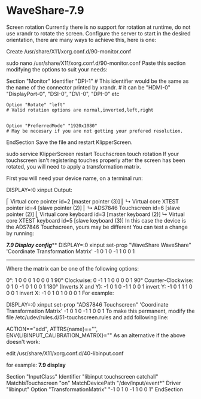 # WaveShare-7.9

Screen rotation
Currently there is no support for rotation at runtime, do not use xrandr to rotate the screen. Configure the server to start in the desired orientation, there are many ways to achieve this, here is one:

Create /usr/share/X11/xorg.conf.d/90-monitor.conf


sudo nano /usr/share/X11/xorg.conf.d/90-monitor.conf
Paste this section modifying the options to suit your needs:


Section "Monitor"
    Identifier "DPI-1"
    # This identifier would be the same as the name of the connector printed by xrandr.
    # it can be "HDMI-0" "DisplayPort-0", "DSI-0", "DVI-0", "DPI-0" etc

    Option "Rotate" "left"
    # Valid rotation options are normal,inverted,left,right


    Option "PreferredMode" "1920x1080"
    # May be necesary if you are not getting your prefered resolution.
EndSection
Save the file and restart KlipperScreen.

sudo service KlipperScreen restart
Touchscreen touch rotation
If your touchscreen isn't registering touches properly after the screen has been rotated, you will need to apply a transformation matrix.

First you will need your device name, on a terminal run:


DISPLAY=:0 xinput
Output:


⎡ Virtual core pointer                          id=2    [master pointer  (3)]
⎜   ↳ Virtual core XTEST pointer                id=4    [slave  pointer  (2)]
⎜   ↳ ADS7846 Touchscreen                       id=6    [slave  pointer  (2)]
⎣ Virtual core keyboard                         id=3    [master keyboard (2)]
    ↳ Virtual core XTEST keyboard               id=5    [slave  keyboard (3)]
In this case the device is the ADS7846 Touchscreen, yours may be different
You can test a change by running:

***7.9 Display config*****
DISPLAY=:0 xinput set-prop "WaveShare WaveShare" 'Coordinate Transformation Matrix' -1 0 1 0 -1 1 0 0 1
***************************
Where the matrix can be one of the following options:

0°: 1 0 0 0 1 0 0 0 1
90° Clockwise: 0 -1 1 1 0 0 0 0 1
90° Counter-Clockwise: 0 1 0 -1 0 1 0 0 1
180° (Inverts X and Y): -1 0 1 0 -1 1 0 0 1
invert Y: -1 0 1 1 1 0 0 0 1
invert X: -1 0 1 0 1 0 0 0 1
For example:


DISPLAY=:0 xinput set-prop "ADS7846 Touchscreen" 'Coordinate Transformation Matrix' -1 0 1 0 -1 1 0 0 1
To make this permanent, modify the file /etc/udev/rules.d/51-touchscreen.rules and add following line:


ACTION=="add", ATTRS{name}=="<device name>", ENV{LIBINPUT_CALIBRATION_MATRIX}="<matrix>"
As an alternative if the above doesn't work:

edit /usr/share/X11/xorg.conf.d/40-libinput.conf

for example:
********7.9 display********

Section "InputClass"
        Identifier "libinput touchscreen catchall"
        MatchIsTouchscreen "on"
        MatchDevicePath "/dev/input/event*"
        Driver "libinput"
        Option "TransformationMatrix" "-1 0 1 0 -1 1 0 0 1"
EndSection
